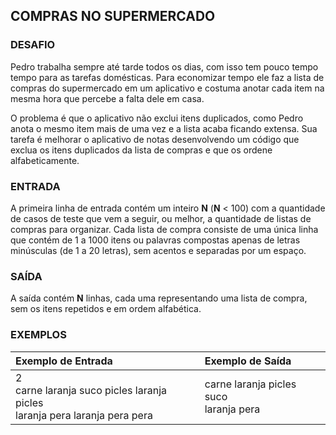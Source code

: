 ## COMPRAS NO SUPERMERCADO

### DESAFIO

Pedro trabalha sempre até tarde todos os dias, com isso tem pouco tempo tempo para as tarefas domésticas. Para economizar tempo ele faz a lista de compras do supermercado em um aplicativo e costuma anotar cada item na mesma hora que percebe a falta dele em casa.

O problema é que o aplicativo não exclui itens duplicados, como Pedro anota o mesmo item mais de uma vez e a lista acaba ficando extensa. Sua tarefa é melhorar o aplicativo de notas desenvolvendo um código que exclua os itens duplicados da lista de compras e que os ordene alfabeticamente.

### ENTRADA

A primeira linha de entrada contém um inteiro **N** (**N** < 100) com a quantidade de casos de teste que vem a seguir, ou melhor, a quantidade de listas de compras para organizar. Cada lista de compra consiste de uma única linha que contém de 1 a 1000 itens ou palavras compostas apenas de letras minúsculas (de 1 a 20 letras), sem acentos e separadas por um espaço.

### SAÍDA

A saída contém **N** linhas, cada uma representando uma lista de compra, sem os itens repetidos e em ordem alfabética.

### EXEMPLOS

| Exemplo de Entrada                                           | Exemplo de Saída                           |
| :----------------------------------------------------------- | :----------------------------------------- |
| 2<br/>carne laranja suco picles laranja picles<br/>laranja pera laranja pera pera | carne laranja picles suco<br/>laranja pera |
